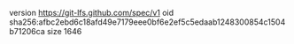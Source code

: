 version https://git-lfs.github.com/spec/v1
oid sha256:afbc2ebd6c18afd49e7179eee0bf6e2ef5c5edaab1248300854c1504b71206ca
size 1646
